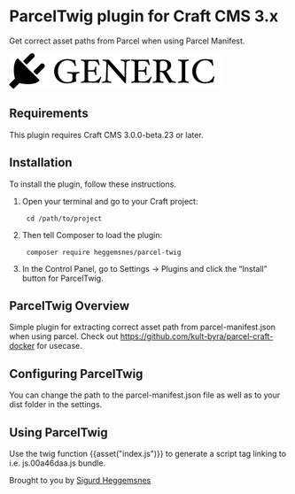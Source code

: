 # ParcelTwig plugin for Craft CMS 3.x

Get correct asset paths from Parcel when using Parcel Manifest.

![Screenshot](resources/img/plugin-logo.png)

## Requirements

This plugin requires Craft CMS 3.0.0-beta.23 or later.

## Installation

To install the plugin, follow these instructions.

1. Open your terminal and go to your Craft project:

        cd /path/to/project

2. Then tell Composer to load the plugin:

        composer require heggemsnes/parcel-twig

3. In the Control Panel, go to Settings → Plugins and click the “Install” button for ParcelTwig.

## ParcelTwig Overview

Simple plugin for extracting correct asset path from parcel-manifest.json when using parcel. Check out https://github.com/kult-byra/parcel-craft-docker for usecase.

## Configuring ParcelTwig

You can change the path to the parcel-manifest.json file as well as to your dist folder in the settings.

## Using ParcelTwig

Use the twig function {{asset("index.js")}} to generate a script tag linking to i.e. js.00a46daa.js bundle.

Brought to you by [Sigurd Heggemsnes](kult.design)
